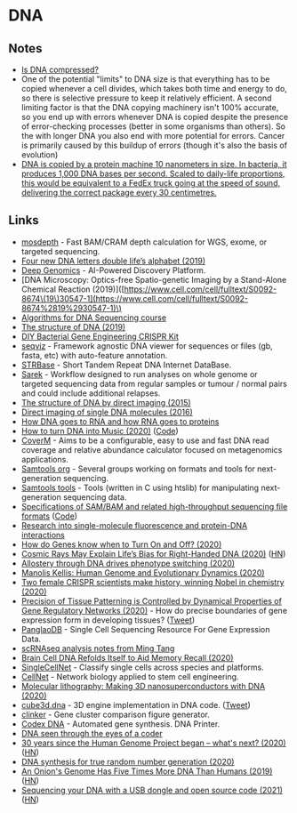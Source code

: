 # DNA

## Notes

* [Is DNA compressed?](https://www.reddit.com/r/askscience/comments/637gyu/is_dna_compressed/)
* One of the potential "limits" to DNA size is that everything has to be copied whenever a cell divides, which takes both time and energy to do, so there is selective pressure to keep it relatively efficient. A second limiting factor is that the DNA copying machinery isn't 100% accurate, so you end up with errors whenever DNA is copied despite the presence of error-checking processes \(better in some organisms than others\). So the with longer DNA you also end with more potential for errors. Cancer is primarily caused by this buildup of errors \(though it's also the basis of evolution\)
* [DNA is copied by a protein machine 10 nanometers in size. In bacteria, it produces 1,000 DNA bases per second. Scaled to daily-life proportions, this would be equivalent to a FedEx truck going at the speed of sound, delivering the correct package every 30 centimetres.](https://twitter.com/van__Oijen/status/1310353334457348097)

## Links

* [mosdepth](https://github.com/brentp/mosdepth) - Fast BAM/CRAM depth calculation for WGS, exome, or targeted sequencing.
* [Four new DNA letters double life’s alphabet \(2019\)](https://www.nature.com/articles/d41586-019-00650-8)
* [Deep Genomics](https://www.deepgenomics.com/) - AI-Powered Discovery Platform.
* \[DNA Microscopy: Optics-free Spatio-genetic Imaging by a Stand-Alone Chemical Reaction \(2019\)\]\([https://www.cell.com/cell/fulltext/S0092-8674\(19\)30547-1](https://www.cell.com/cell/fulltext/S0092-8674%2819%2930547-1)\)
* [Algorithms for DNA Sequencing course](https://www.coursera.org/learn/dna-sequencing)
* [The structure of DNA \(2019\)](https://www.nature.com/articles/d41586-019-02554-z)
* [DIY Bacterial Gene Engineering CRISPR Kit](http://www.the-odin.com/diy-crispr-kit/)
* [seqviz](https://github.com/Lattice-Automation/seqviz) - Framework agnostic DNA viewer for sequences or files \(gb, fasta, etc\) with auto-feature annotation.
* [STRBase](https://strbase.nist.gov/) - Short Tandem Repeat DNA Internet DataBase.
* [Sarek](https://github.com/nf-core/sarek) - Workflow designed to run analyses on whole genome or targeted sequencing data from regular samples or tumour / normal pairs and could include additional relapses.
* [The structure of DNA by direct imaging \(2015\)](https://advances.sciencemag.org/content/1/7/e1500734)
* [Direct imaging of single DNA molecules \(2016\)](https://spie.org/news/6527-direct-imaging-of-single-dna-molecules?SSO=1)
* [How DNA goes to RNA and how RNA goes to proteins](https://www.youtube.com/watch?v=C4_HVQszoxA)
* [How to turn DNA into Music \(2020\)](https://github.com/0x0f0f0f/dna2music) \([Code](https://github.com/0x0f0f0f/dna2music)\)
* [CoverM](https://github.com/wwood/CoverM) - Aims to be a configurable, easy to use and fast DNA read coverage and relative abundance calculator focused on metagenomics applications.
* [Samtools org](http://samtools.github.io/) - Several groups working on formats and tools for next-generation sequencing.
* [Samtools tools](https://github.com/samtools/samtools) - Tools \(written in C using htslib\) for manipulating next-generation sequencing data.
* [Specifications of SAM/BAM and related high-throughput sequencing file formats](http://samtools.github.io/hts-specs/) \([Code](https://github.com/samtools/hts-specs)\)
* [Research into single-molecule fluorescence and protein-DNA interactions](http://justinpinkney.com/site/01_Biophysics.html)
* [How do Genes know when to Turn On and Off? \(2020\)](https://www.reddit.com/r/askscience/comments/gqap1l/how_do_genes_know_when_to_turn_on_and_off/)
* [Cosmic Rays May Explain Life’s Bias for Right-Handed DNA \(2020\)](https://www.quantamagazine.org/cosmic-rays-may-explain-lifes-bias-for-right-handed-dna-20200629/) \([HN](https://news.ycombinator.com/item?id=23688535)\)
* [Allostery through DNA drives phenotype switching \(2020\)](https://www.biorxiv.org/content/10.1101/2020.07.04.187450v1)
* [Manolis Kellis: Human Genome and Evolutionary Dynamics \(2020\)](https://overcast.fm/+eZyA3p3HE)
* [Two female CRISPR scientists make history, winning Nobel in chemistry \(2020\)](https://www.statnews.com/2020/10/07/two-crispr-scientists-win-nobel-prize-in-chemistry/)
* [Precision of Tissue Patterning is Controlled by Dynamical Properties of Gene Regulatory Networks \(2020\)](https://www.biorxiv.org/content/10.1101/721043v2) - How do precise boundaries of gene expression form in developing tissues? \([Tweet](https://twitter.com/briscoejames/status/1318829819761692673)\)
* [PanglaoDB](https://panglaodb.se/) - Single Cell Sequencing Resource For Gene Expression Data.
* [scRNAseq analysis notes from Ming Tang](https://github.com/crazyhottommy/scRNAseq-analysis-notes)
* [Brain Cell DNA Refolds Itself to Aid Memory Recall \(2020\)](https://www.quantamagazine.org/brain-cell-dna-refolds-itself-to-aid-memory-recall-20201102/)
* [SingleCellNet](https://github.com/pcahan1/singleCellNet) - Classify single cells across species and platforms.
* [CellNet](https://github.com/pcahan1/CellNet) - Network biology applied to stem cell engineering.
* [Molecular lithography: Making 3D nanosuperconductors with DNA \(2020\)](https://phys.org/news/2020-11-d-nanosuperconductors-dna.html)
* [cube3d.dna](https://github.com/pallada-92/dna-3d-engine) - 3D engine implementation in DNA code. \([Tweet](https://twitter.com/pallada92/status/1332855023479484417)\)
* [clinker](https://github.com/gamcil/clinker) - Gene cluster comparison figure generator.
* [Codex DNA](https://codexdna.com/products/bioxp-system/) - Automated gene synthesis. DNA Printer.
* [DNA seen through the eyes of a coder](https://berthub.eu/articles/posts/amazing-dna/)
* [30 years since the Human Genome Project began – what's next? \(2020\)](https://www.wired.com/story/30-years-since-the-human-genome-project-began-whats-next/) \([HN](https://news.ycombinator.com/item?id=25630318)\)
* [DNA synthesis for true random number generation \(2020\)](https://www.nature.com/articles/s41467-020-19757-y)
* [An Onion's Genome Has Five Times More DNA Than Humans \(2019\)](https://geneticsunzipped.com/news/2019/1/31/the-onion-test) \([HN](https://news.ycombinator.com/item?id=25975457)\)
* [Sequencing your DNA with a USB dongle and open source code \(2021\)](https://stackoverflow.blog/2021/02/03/sequencing-your-dna-with-a-usb-dongle-and-open-source-code/) \([HN](https://news.ycombinator.com/item?id=26014421)\)

